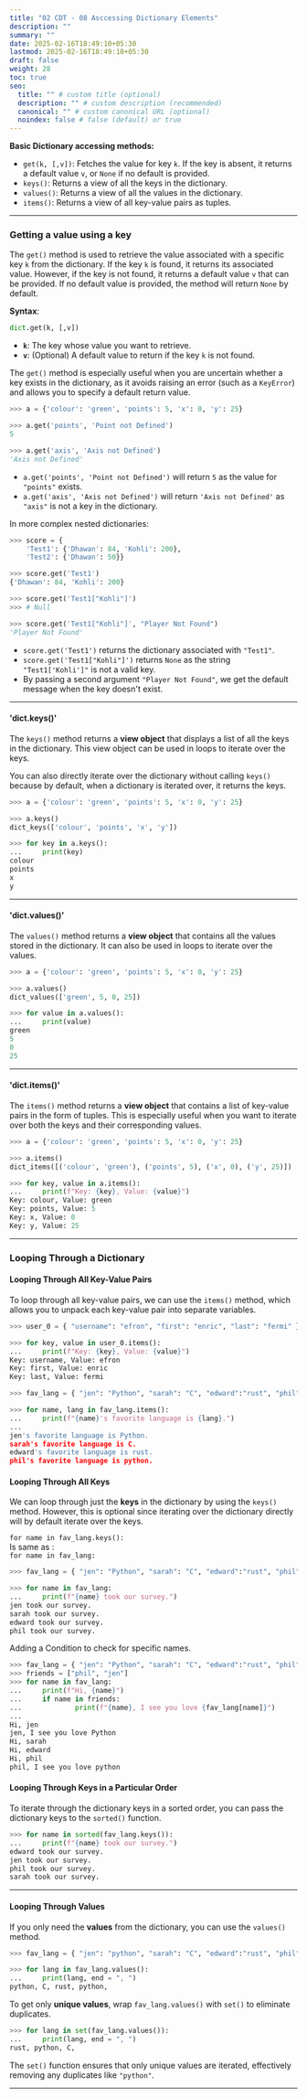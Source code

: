 ```yaml
---
title: "02 CDT - 08 Asccessing Dictionary Elements"
description: ""
summary: ""
date: 2025-02-16T18:49:10+05:30
lastmod: 2025-02-16T18:49:10+05:30
draft: false
weight: 28
toc: true
seo:
  title: "" # custom title (optional)
  description: "" # custom description (recommended)
  canonical: "" # custom canonical URL (optional)
  noindex: false # false (default) or true
---
```






**Basic Dictionary accessing methods:**

- `get(k, [,v])`: Fetches the value for key `k`. If the key is absent, it returns a default value `v`, or `None` if no default is provided.
- `keys()`: Returns a view of all the keys in the dictionary.
- `values()`: Returns a view of all the values in the dictionary.
- `items()`: Returns a view of all key-value pairs as tuples.

___

### Getting a value using a key

The `get()` method is used to retrieve the value associated with a specific key `k` from the dictionary. If the key `k` is found, it returns its associated value. However, if the key is not found, it returns a default value `v` that can be provided. If no default value is provided, the method will return `None` by default.

**Syntax**:
```python
dict.get(k, [,v])
```

- **`k`**: The key whose value you want to retrieve.
- **`v`**: (Optional) A default value to return if the key `k` is not found.

The `get()` method is especially useful when you are uncertain whether a key exists in the dictionary, as it avoids raising an error (such as a `KeyError`) and allows you to specify a default return value.

```python
>>> a = {'colour': 'green', 'points': 5, 'x': 0, 'y': 25}

>>> a.get('points', 'Point not Defined')
5

>>> a.get('axis', 'Axis not Defined')
'Axis not Defined'
```

- `a.get('points', 'Point not Defined')` will return `5` as the value for `"points"` exists.
- `a.get('axis', 'Axis not Defined')` will return `'Axis not Defined'` as `"axis"` is not a key in the dictionary.

In more complex nested dictionaries:

```python
>>> score = {
    'Test1': {'Dhawan': 84, 'Kohli': 200},
    'Test2': {'Dhawan': 50}}

>>> score.get('Test1')
{'Dhawan': 84, 'Kohli': 200}

>>> score.get('Test1["Kohli"]')
>>> # Null

>>> score.get('Test1["Kohli"]', "Player Not Found")
'Player Not Found'
```

- `score.get('Test1')` returns the dictionary associated with `"Test1"`.
- `score.get('Test1["Kohli"]')` returns `None` as the string `"Test1['Kohli']"` is not a valid key.
- By passing a second argument `"Player Not Found"`, we get the default message when the key doesn't exist.

---

#### **'dict.keys()'**

The `keys()` method returns a **view object** that displays a list of all the keys in the dictionary. This view object can be used in loops to iterate over the keys.

You can also directly iterate over the dictionary without calling `keys()` because by default, when a dictionary is iterated over, it returns the keys.

```python
>>> a = {'colour': 'green', 'points': 5, 'x': 0, 'y': 25}

>>> a.keys()
dict_keys(['colour', 'points', 'x', 'y'])

>>> for key in a.keys():
...     print(key)
colour
points
x
y
```


---

#### **'dict.values()'**

The `values()` method returns a **view object** that contains all the values stored in the dictionary. It can also be used in loops to iterate over the values.

```python
>>> a = {'colour': 'green', 'points': 5, 'x': 0, 'y': 25}

>>> a.values()
dict_values(['green', 5, 0, 25])

>>> for value in a.values():
...     print(value)
green
5
0
25
```

---

#### **'dict.items()'**

The `items()` method returns a **view object** that contains a list of key-value pairs in the form of tuples. This is especially useful when you want to iterate over both the keys and their corresponding values.

```python
>>> a = {'colour': 'green', 'points': 5, 'x': 0, 'y': 25}

>>> a.items()
dict_items([('colour', 'green'), ('points', 5), ('x', 0), ('y', 25)])

>>> for key, value in a.items():
...     print(f"Key: {key}, Value: {value}")
Key: colour, Value: green
Key: points, Value: 5
Key: x, Value: 0
Key: y, Value: 25
```

---

### **Looping Through a Dictionary**

#### **Looping Through All Key-Value Pairs**

To loop through all key-value pairs, we can use the `items()` method, which allows you to unpack each key-value pair into separate variables.

```python
>>> user_0 = { "username": "efron", "first": "enric", "last": "fermi" }

>>> for key, value in user_0.items():
...     print(f"Key: {key}, Value: {value}")
Key: username, Value: efron
Key: first, Value: enric
Key: last, Value: fermi
```

```python
>>> fav_lang = { "jen": "Python", "sarah": "C", "edward":"rust", "phil": "python"}

>>> for name, lang in fav_lang.items():
...     print(f"{name}'s favorite language is {lang}.")
... 
jen's favorite language is Python.
sarah's favorite language is C.
edward's favorite language is rust.
phil's favorite language is python.
```

#### **Looping Through All Keys**

We can loop through just the **keys** in the dictionary by using the `keys()` method. However, this is optional since iterating over the dictionary directly will by default iterate over the keys.

`for name in fav_lang.keys():`    
Is same as :     
`for name in fav_lang:` 

```python
>>> fav_lang = { "jen": "Python", "sarah": "C", "edward":"rust", "phil": "python"}

>>> for name in fav_lang:
...     print(f"{name} took our survey.")
jen took our survey.
sarah took our survey.
edward took our survey.
phil took our survey.
```

Adding a Condition to check for specific names.
```python
>>> fav_lang = { "jen": "Python", "sarah": "C", "edward":"rust", "phil": "python"}
>>> friends = ["phil", "jen"]
>>> for name in fav_lang:
...     print(f"Hi, {name}")
...     if name in friends:
...             print(f"{name}, I see you love {fav_lang[name]}")
... 
Hi, jen
jen, I see you love Python
Hi, sarah
Hi, edward
Hi, phil
phil, I see you love python
```

#### **Looping Through Keys in a Particular Order**

To iterate through the dictionary keys in a sorted order, you can pass the dictionary keys to the `sorted()` function.

```python
>>> for name in sorted(fav_lang.keys()):
...     print(f"{name} took our survey.")
edward took our survey.
jen took our survey.
phil took our survey.
sarah took our survey.
```

____

#### **Looping Through Values**

If you only need the **values** from the dictionary, you can use the `values()` method.

```python
>>> fav_lang = { "jen": "python", "sarah": "C", "edward":"rust", "phil": "python"}

>>> for lang in fav_lang.values():
...     print(lang, end = ", ")
python, C, rust, python,
```

To get only **unique values**, wrap `fav_lang.values()` with `set()` to eliminate duplicates.

```python
>>> for lang in set(fav_lang.values()):
...     print(lang, end = ", ")
rust, python, C,
```

The `set()` function ensures that only unique values are iterated, effectively removing any duplicates like `"python"`.

---



